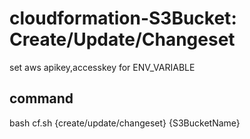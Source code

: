 # cloudformation-S3Bucket: Create/Update/Changeset

set aws apikey,accesskey for ENV_VARIABLE

## command

bash cf.sh {create/update/changeset} {S3BucketName}
